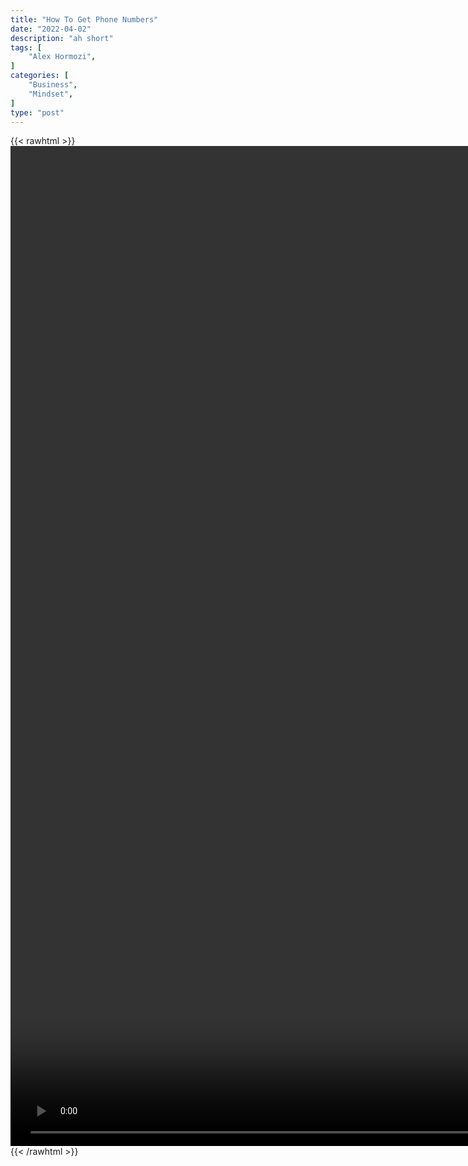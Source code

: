 ```yaml
---
title: "How To Get Phone Numbers"
date: "2022-04-02"
description: "ah short"
tags: [
    "Alex Hormozi",
]
categories: [
    "Business",
    "Mindset",
]
type: "post"
---
```

{{< rawhtml >}}
    <video style="height:40vh;width:auto" overflow="hidden" controls>
        <source src="https://clips.dev00ps.com/Alex_Hormozi/How_to_Get_ANYONE39S_Phone_Number.mp4" type="video/mp4"> 
    </video>
{{< /rawhtml >}}